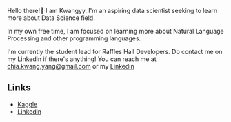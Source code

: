 Hello there!👋 I am Kwangyy. I'm an aspiring data scientist seeking to learn more about Data Science field.

In my own free time, I am focused on learning more about Natural Language Processing and other programming languages. 

I'm currently the student lead for Raffles Hall Developers. Do contact me on my Linkedin if there's anything!
You can reach me at chia.kwang.yang@gmail.com or my [Linkedin](https://www.linkedin.com/in/kwang-yang-chia/)

## Links
- [Kaggle](https://www.kaggle.com/kwangyangchia)
- [Linkedin](https://www.linkedin.com/in/kwang-yang-chia/)

<!---
kwangyy/kwangyy is a ✨ special ✨ repository because its `README.md` (this file) appears on your GitHub profile.
You can click the Preview link to take a look at your changes.
--->

